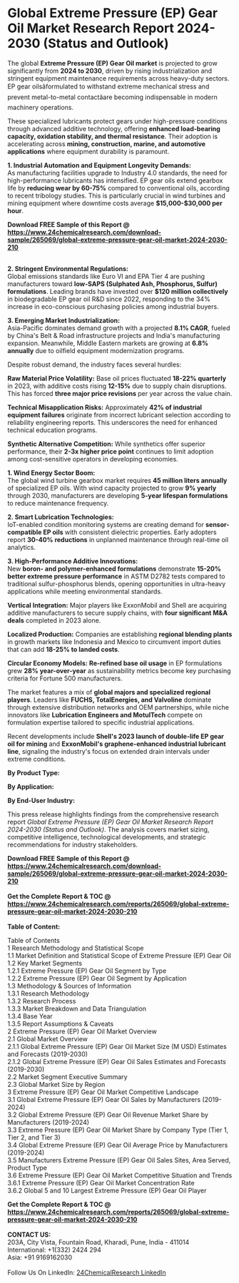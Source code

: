 <h1>Global Extreme Pressure (EP) Gear Oil Market Research Report 2024-2030 (Status and Outlook)</h1><p>The global <strong>Extreme Pressure (EP) Gear Oil market</strong> is projected to grow significantly from <strong>2024 to 2030</strong>, driven by rising industrialization and stringent equipment maintenance requirements across heavy-duty sectors. EP gear oilsâformulated to withstand extreme mechanical stress and prevent metal-to-metal contactâare becoming indispensable in modern machinery operations.</p><p>These specialized lubricants protect gears under high-pressure conditions through advanced additive technology, offering <strong>enhanced load-bearing capacity, oxidation stability, and thermal resistance</strong>. Their adoption is accelerating across <strong>mining, construction, marine, and automotive applications</strong> where equipment durability is paramount.</p><p><strong>1. Industrial Automation and Equipment Longevity Demands:</strong><br>
As manufacturing facilities upgrade to Industry 4.0 standards, the need for high-performance lubricants has intensified. EP gear oils extend gearbox life by <strong>reducing wear by 60-75%</strong> compared to conventional oils, according to recent tribology studies. This is particularly crucial in wind turbines and mining equipment where downtime costs average <strong>$15,000-$30,000 per hour</strong>.</p><div><b>Download FREE Sample of this Report @ 
            <a href="https://www.24chemicalresearch.com/download-sample/265069/global-extreme-pressure-gear-oil-market-2024-2030-210">
            https://www.24chemicalresearch.com/download-sample/265069/global-extreme-pressure-gear-oil-market-2024-2030-210</a></b></div><br><p><strong>2. Stringent Environmental Regulations:</strong><br>
Global emissions standards like Euro VI and EPA Tier 4 are pushing manufacturers toward <strong>low-SAPS (Sulphated Ash, Phosphorus, Sulfur) formulations</strong>. Leading brands have invested over <strong>$120 million collectively</strong> in biodegradable EP gear oil R&amp;D since 2022, responding to the 34% increase in eco-conscious purchasing policies among industrial buyers.</p><p><strong>3. Emerging Market Industrialization:</strong><br>
Asia-Pacific dominates demand growth with a projected <strong>8.1% CAGR</strong>, fueled by China's Belt &amp; Road infrastructure projects and India's manufacturing expansion. Meanwhile, Middle Eastern markets are growing at <strong>6.8% annually</strong> due to oilfield equipment modernization programs.</p><p>Despite robust demand, the industry faces several hurdles:</p><p><strong>Raw Material Price Volatility:</strong> Base oil prices fluctuated <strong>18-22% quarterly</strong> in 2023, with additive costs rising <strong>12-15%</strong> due to supply chain disruptions. This has forced <strong>three major price revisions</strong> per year across the value chain.</p><p><strong>Technical Misapplication Risks:</strong> Approximately <strong>42% of industrial equipment failures</strong> originate from incorrect lubricant selection according to reliability engineering reports. This underscores the need for enhanced technical education programs.</p><p><strong>Synthetic Alternative Competition:</strong> While synthetics offer superior performance, their <strong>2-3x higher price point</strong> continues to limit adoption among cost-sensitive operators in developing economies.</p><p><strong>1. Wind Energy Sector Boom:</strong><br>
The global wind turbine gearbox market requires <strong>45 million liters annually</strong> of specialized EP oils. With wind capacity projected to grow <strong>9% yearly</strong> through 2030, manufacturers are developing <strong>5-year lifespan formulations</strong> to reduce maintenance frequency.</p><p><strong>2. Smart Lubrication Technologies:</strong><br>
IoT-enabled condition monitoring systems are creating demand for <strong>sensor-compatible EP oils</strong> with consistent dielectric properties. Early adopters report <strong>30-40% reductions</strong> in unplanned maintenance through real-time oil analytics.</p><p><strong>3. High-Performance Additive Innovations:</strong><br>
New <strong>boron- and polymer-enhanced formulations</strong> demonstrate <strong>15-20% better extreme pressure performance</strong> in ASTM D2782 tests compared to traditional sulfur-phosphorus blends, opening opportunities in ultra-heavy applications while meeting environmental standards.</p><p><strong>Vertical Integration:</strong> Major players like ExxonMobil and Shell are acquiring additive manufacturers to secure supply chains, with <strong>four significant M&amp;A deals</strong> completed in 2023 alone.</p><p><strong>Localized Production:</strong> Companies are establishing <strong>regional blending plants</strong> in growth markets like Indonesia and Mexico to circumvent import duties that can add <strong>18-25% to landed costs</strong>.</p><p><strong>Circular Economy Models:</strong> <strong>Re-refined base oil usage</strong> in EP formulations grew <strong>28% year-over-year</strong> as sustainability metrics become key purchasing criteria for Fortune 500 manufacturers.</p><p>The market features a mix of <strong>global majors and specialized regional players</strong>. Leaders like <strong>FUCHS, TotalEnergies, and Valvoline</strong> dominate through extensive distribution networks and OEM partnerships, while niche innovators like <strong>Lubrication Engineers and MotulTech</strong> compete on formulation expertise tailored to specific industrial applications.</p><p>Recent developments include <strong>Shell's 2023 launch of double-life EP gear oil for mining</strong> and <strong>ExxonMobil's graphene-enhanced industrial lubricant line</strong>, signaling the industry's focus on extended drain intervals under extreme conditions.</p><p><strong>By Product Type:</strong></p><p><strong>By Application:</strong></p><p><strong>By End-User Industry:</strong></p><p>This press release highlights findings from the comprehensive research report <em>Global Extreme Pressure (EP) Gear Oil Market Research Report 2024-2030 (Status and Outlook)</em>. The analysis covers market sizing, competitive intelligence, technological developments, and strategic recommendations for industry stakeholders.</p><div><b>Download FREE Sample of this Report @ 
            <a href="https://www.24chemicalresearch.com/download-sample/265069/global-extreme-pressure-gear-oil-market-2024-2030-210">
            https://www.24chemicalresearch.com/download-sample/265069/global-extreme-pressure-gear-oil-market-2024-2030-210</a></b></div><br><div><b>Get the Complete Report & TOC @ 
            <a href="https://www.24chemicalresearch.com/reports/265069/global-extreme-pressure-gear-oil-market-2024-2030-210">
            https://www.24chemicalresearch.com/reports/265069/global-extreme-pressure-gear-oil-market-2024-2030-210</a></b></div><br>
            <b>Table of Content:</b><p>Table of Contents<br />
1 Research Methodology and Statistical Scope<br />
1.1 Market Definition and Statistical Scope of Extreme Pressure (EP) Gear Oil<br />
1.2 Key Market Segments<br />
1.2.1 Extreme Pressure (EP) Gear Oil Segment by Type<br />
1.2.2 Extreme Pressure (EP) Gear Oil Segment by Application<br />
1.3 Methodology & Sources of Information<br />
1.3.1 Research Methodology<br />
1.3.2 Research Process<br />
1.3.3 Market Breakdown and Data Triangulation<br />
1.3.4 Base Year<br />
1.3.5 Report Assumptions & Caveats<br />
2 Extreme Pressure (EP) Gear Oil Market Overview<br />
2.1 Global Market Overview<br />
2.1.1 Global Extreme Pressure (EP) Gear Oil Market Size (M USD) Estimates and Forecasts (2019-2030)<br />
2.1.2 Global Extreme Pressure (EP) Gear Oil Sales Estimates and Forecasts (2019-2030)<br />
2.2 Market Segment Executive Summary<br />
2.3 Global Market Size by Region<br />
3 Extreme Pressure (EP) Gear Oil Market Competitive Landscape<br />
3.1 Global Extreme Pressure (EP) Gear Oil Sales by Manufacturers (2019-2024)<br />
3.2 Global Extreme Pressure (EP) Gear Oil Revenue Market Share by Manufacturers (2019-2024)<br />
3.3 Extreme Pressure (EP) Gear Oil Market Share by Company Type (Tier 1, Tier 2, and Tier 3)<br />
3.4 Global Extreme Pressure (EP) Gear Oil Average Price by Manufacturers (2019-2024)<br />
3.5 Manufacturers Extreme Pressure (EP) Gear Oil Sales Sites, Area Served, Product Type<br />
3.6 Extreme Pressure (EP) Gear Oil Market Competitive Situation and Trends<br />
3.6.1 Extreme Pressure (EP) Gear Oil Market Concentration Rate<br />
3.6.2 Global 5 and 10 Largest Extreme Pressure (EP) Gear Oil Player</p><div><b>Get the Complete Report & TOC @ 
            <a href="https://www.24chemicalresearch.com/reports/265069/global-extreme-pressure-gear-oil-market-2024-2030-210">
            https://www.24chemicalresearch.com/reports/265069/global-extreme-pressure-gear-oil-market-2024-2030-210</a></b></div><br><b>CONTACT US:</b><br>
            203A, City Vista, Fountain Road, Kharadi, Pune, India - 411014<br>
            International: +1(332) 2424 294<br>
            Asia: +91 9169162030 <br><br>
            Follow Us On LinkedIn: <a href="https://www.linkedin.com/company/24chemicalresearch/">24ChemicalResearch LinkedIn</a>